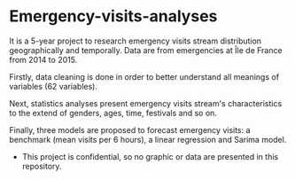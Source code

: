 # Emergency-visits-analyses

It is a 5-year project to research emergency visits stream distribution geographically and temporally. Data are from emergencies at Île de France from 2014 to 2015.

Firstly, data cleaning is done in order to better understand all meanings of variables (62 variables). 

Next, statistics analyses present emergency visits stream's characteristics to the extend of genders, ages, time, festivals and so on.

Finally, three models are proposed to forecast emergency visits: a benchmark (mean visits per 6 hours), a linear regression and Sarima model.

* This project is confidential, so no graphic or data are presented in this repository.

